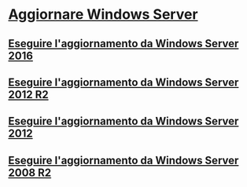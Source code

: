 # [Aggiornare Windows Server](upgrade-overview.md)

## [Eseguire l'aggiornamento da Windows Server 2016](upgrade-2016-to-2019.md)

## [Eseguire l'aggiornamento da Windows Server 2012 R2](upgrade-2012r2-to-2019.md)

## [Eseguire l'aggiornamento da Windows Server 2012](upgrade-2012-to-2016.md)

## [Eseguire l'aggiornamento da Windows Server 2008 R2](upgrade-2008r2-to-2012r2.md)
